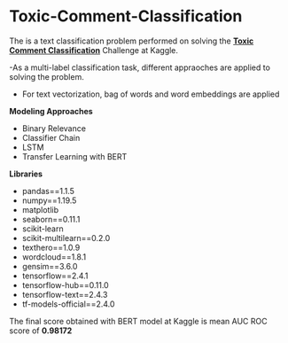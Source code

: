 # Toxic-Comment-Classification

The is a text classification problem performed on solving the [**Toxic Comment Classification**](https://www.kaggle.com/c/jigsaw-toxic-comment-classification-challenge/overview) Challenge at Kaggle.

-As a multi-label classification task, different appraoches are applied to solving the problem.
- For text vectorization, bag of words and word embeddings are applied

**Modeling Approaches**
- Binary Relevance 
- Classifier Chain
- LSTM
- Transfer Learning with BERT

**Libraries**
- pandas==1.1.5
- numpy==1.19.5
- matplotlib
- seaborn==0.11.1
- scikit-learn
- scikit-multilearn==0.2.0
- texthero==1.0.9
- wordcloud==1.8.1
- gensim==3.6.0
- tensorflow==2.4.1
- tensorflow-hub==0.11.0
- tensorflow-text==2.4.3
- tf-models-official==2.4.0

The final score obtained with BERT model at Kaggle is mean AUC ROC score of **0.98172**
